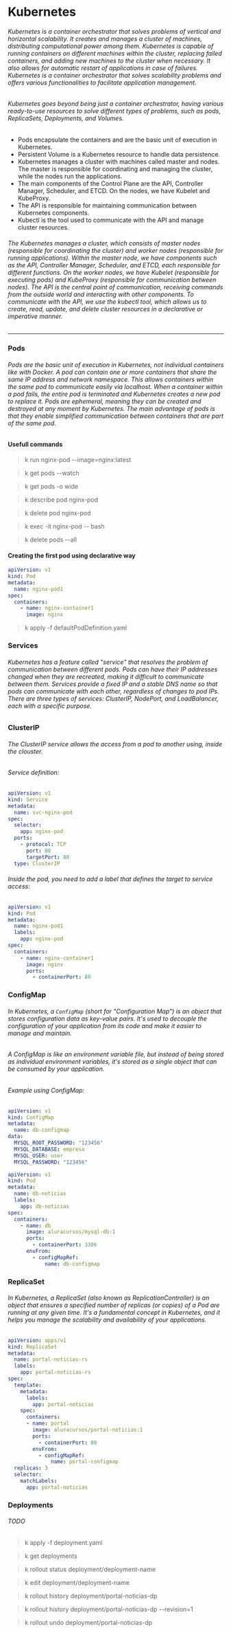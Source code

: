 # Kubernetes
###### Kubernetes is a container orchestrator that solves problems of vertical and horizontal scalability. It creates and manages a cluster of machines, distributing computational power among them. Kubernetes is capable of running containers on different machines within the cluster, replacing failed containers, and adding new machines to the cluster when necessary. It also allows for automatic restart of applications in case of failures. Kubernetes is a container orchestrator that solves scalability problems and offers various functionalities to facilitate application management.

###### Kubernetes goes beyond being just a container orchestrator, having various ready-to-use resources to solve different types of problems, such as pods, ReplicaSets, Deployments, and Volumes.

* Pods encapsulate the containers and are the basic unit of execution in Kubernetes.
* Persistent Volume is a Kubernetes resource to handle data persistence.
* Kubernetes manages a cluster with machines called master and nodes. The master is responsible for coordinating and managing the cluster, while the nodes run the applications.
* The main components of the Control Plane are the API, Controller Manager, Scheduler, and ETCD. On the nodes, we have Kubelet and KubeProxy.
* The API is responsible for maintaining communication between Kubernetes components.
* Kubectl is the tool used to communicate with the API and manage cluster resources.

###### The Kubernetes manages a cluster, which consists of master nodes (responsible for coordinating the cluster) and worker nodes (responsible for running applications). Within the master node, we have components such as the API, Controller Manager, Scheduler, and ETCD, each responsible for different functions. On the worker nodes, we have Kubelet (responsible for executing pods) and KubeProxy (responsible for communication between nodes). The API is the central point of communication, receiving commands from the outside world and interacting with other components. To communicate with the API, we use the kubectl tool, which allows us to create, read, update, and delete cluster resources in a declarative or imperative manner.
---
### Pods
###### Pods are the basic unit of execution in Kubernetes, not individual containers like with Docker. A pod can contain one or more containers that share the same IP address and network namespace. This allows containers within the same pod to communicate easily via localhost. When a container within a pod fails, the entire pod is terminated and Kubernetes creates a new pod to replace it. Pods are ephemeral, meaning they can be created and destroyed at any moment by Kubernetes. The main advantage of pods is that they enable simplified communication between containers that are part of the same pod.

#### Usefull commands
> k run nginx-pod --image=nginx:latest

> k get pods --watch

> k get pods -o wide

> k describe pod nginx-pod

> k delete pod nginx-pod

> k exec -it nginx-pod -- bash

> k delete pods --all

#### Creating the first pod using declarative way
```yaml
apiVersion: v1
kind: Pod
metadata:
  name: nginx-pod1
spec:
  containers:
    - name: nginx-container1
      image: nginx
```

> k apply -f defaultPodDefinition.yaml

### Services
###### Kubernetes has a feature called "service" that resolves the problem of communication between different pods. Pods can have their IP addresses changed when they are recreated, making it difficult to communicate between them. Services provide a fixed IP and a stable DNS name so that pods can communicate with each other, regardless of changes to pod IPs. There are three types of services: ClusterIP, NodePort, and LoadBalancer, each with a specific purpose.

### ClusterIP
###### The ClusterIP service allows the access from a pod to another using, inside the clouster.
###### Service definition:
```yaml
apiVersion: v1
kind: Service
metadata:
  name: svc-nginx-pod
spec:
  selector:
    app: nginx-pod
  ports:
    - protocol: TCP
      port: 80
      targetPort: 80
  type: ClusterIP
  ```

###### Inside the pod, you need to add a label that defines the target to service access:

```yaml
apiVersion: v1
kind: Pod
metadata:
  name: nginx-pod1
  labels:
    app: nginx-pod
spec:
  containers:
    - name: nginx-container1
      image: nginx
      ports:
        - containerPort: 80
```

### ConfigMap
###### In Kubernetes, a `ConfigMap` (short for "Configuration Map") is an object that stores configuration data as key-value pairs. It's used to decouple the configuration of your application from its code and make it easier to manage and maintain.

###### A ConfigMap is like an environment variable file, but instead of being stored as individual environment variables, it's stored as a single object that can be consumed by your application.

###### Example using ConfigMap:

```yaml
apiVersion: v1
kind: ConfigMap
metadata:
  name: db-configmap
data:
  MYSQL_ROOT_PASSWORD: "123456"
  MYSQL_DATABASE: empresa
  MYSQL_USER: user
  MYSQL_PASSWORD: "123456"
  ```

```yaml
apiVersion: v1
kind: Pod
metadata:
  name: db-noticias
  labels:
    app: db-noticias
spec:
  containers:
    - name: db
      image: aluracursos/mysql-db:1
      ports:
        - containerPort: 3306
      envFrom:
        - configMapRef:
            name: db-configmap
```

### ReplicaSet
###### In Kubernetes, a ReplicaSet (also known as ReplicationController) is an object that ensures a specified number of replicas (or copies) of a Pod  are running at any given time. It's a fundamental concept in Kubernetes, and it helps you manage the scalability and availability of your applications.

```yaml
apiVersion: apps/v1
kind: ReplicaSet
metadata:
  name: portal-noticias-rs
  labels:
    app: portal-noticias-rs
spec:
  template:
    metadata:
      labels:
        app: portal-noticias
    spec:
      containers:
      - name: portal
        image: aluracursos/portal-noticias:1
        ports:
          - containerPort: 80
        envFrom:
          - configMapRef:
              name: portal-configmap
  replicas: 3
  selector:
    matchLabels:
      app: portal-noticias
```

### Deployments
###### TODO

> k apply -f deployment.yaml

> k get deployments

> k rollout status deployment/deployment-name

> k edit deployment/deployment-name

> k rollout history deployment/portal-noticias-dp

> k rollout history deployment/portal-noticias-dp --revision=1

> k rollout undo deployment/portal-noticias-dp

